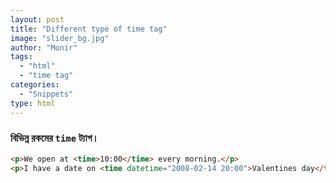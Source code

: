 ```yaml
---
layout: post
title: "Different type of time tag"
image: "slider_bg.jpg"
author: "Monir"
tags:
  - "html"
  - "time tag"
categories:
  - "Snippets"
type: html  
---
```


### বিভিন্ন রকমের `time` ট্যাগ।

```html
<p>We open at <time>10:00</time> every morning.</p>
<p>I have a date on <time datetime="2008-02-14 20:00">Valentines day</time>.</p>
```
